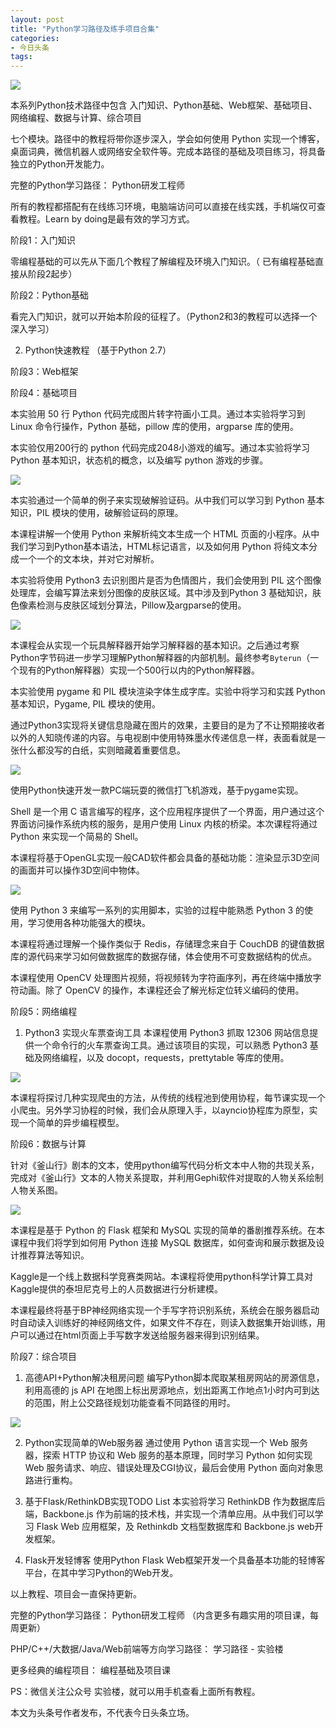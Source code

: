 ```yaml
---
layout: post
title: "Python学习路径及练手项目合集"
categories:
- 今日头条
tags:
---
```

![](http://p3.pstatp.com/large/10ea000bba0763049915)

本系列Python技术路径中包含 入门知识、Python基础、Web框架、基础项目、网络编程、数据与计算、综合项目

七个模块。路径中的教程将带你逐步深入，学会如何使用 Python 实现一个博客，桌面词典，微信机器人或网络安全软件等。完成本路径的基础及项目练习，将具备独立的Python开发能力。



完整的Python学习路径： Python研发工程师

所有的教程都搭配有在线练习环境，电脑端访问可以直接在线实践，手机端仅可查看教程。Learn by doing是最有效的学习方式。





阶段1：入门知识

零编程基础的可以先从下面几个教程了解编程及环境入门知识。（ 已有编程基础直接从阶段2起步）



阶段2：Python基础

看完入门知识，就可以开始本阶段的征程了。（Python2和3的教程可以选择一个深入学习）

2. Python快速教程 （基于Python 2.7）



阶段3：Web框架



阶段4：基础项目

本实验用 50 行 Python 代码完成图片转字符画小工具。通过本实验将学习到 Linux 命令行操作，Python 基础，pillow 库的使用，argparse 库的使用。

本实验仅用200行的 python 代码完成2048小游戏的编写。通过本实验将学习 Python 基本知识，状态机的概念，以及编写 python 游戏的步骤。

![](http://p1.pstatp.com/large/10ea000bba08b50a10e3)

本实验通过一个简单的例子来实现破解验证码。从中我们可以学习到 Python 基本知识，PIL 模块的使用，破解验证码的原理。

本课程讲解一个使用 Python 来解析纯文本生成一个 HTML 页面的小程序。从中我们学习到Python基本语法，HTML标记语言，以及如何用 Python 将纯文本分成一个一个的文本块，并对它对解析。

本实验将使用 Python3 去识别图片是否为色情图片，我们会使用到 PIL 这个图像处理库，会编写算法来划分图像的皮肤区域。其中涉及到Python 3 基础知识，肤色像素检测与皮肤区域划分算法，Pillow及argparse的使用。

![](http://p3.pstatp.com/large/1014000843bf27eedf32)

本课程会从实现一个玩具解释器开始学习解释器的基本知识。之后通过考察Python字节码进一步学习理解Python解释器的内部机制。最终参考``Byterun``（一个现有的Python解释器）实现一个500行以内的Python解释器。

本实验使用 pygame 和 PIL 模块渲染字体生成字库。实验中将学习和实践 Python 基本知识，Pygame, PIL 模块的使用。

通过Python3实现将关键信息隐藏在图片的效果，主要目的是为了不让预期接收者以外的人知晓传递的内容。与电视剧中使用特殊墨水传递信息一样，表面看就是一张什么都没写的白纸，实则暗藏着重要信息。

![](http://p3.pstatp.com/large/10f100019a2ac697e0f7)

使用Python快速开发一款PC端玩耍的微信打飞机游戏，基于pygame实现。

Shell 是一个用 C 语言编写的程序，这个应用程序提供了一个界面，用户通过这个界面访问操作系统内核的服务，是用户使用 Linux 内核的桥梁。本次课程将通过 Python 来实现一个简易的 Shell。

本课程将基于OpenGL实现一般CAD软件都会具备的基础功能：渲染显示3D空间的画面并可以操作3D空间中物体。

![](http://p1.pstatp.com/large/10ea000bba094302185e)

使用 Python 3 来编写一系列的实用脚本，实验的过程中能熟悉 Python 3 的使用，学习使用各种功能强大的模块。

本课程将通过理解一个操作类似于 Redis，存储理念来自于 CouchDB 的键值数据库的源代码来学习如何做数据库的数据存储，体会使用不可变数据结构的优点。

本课程使用 OpenCV 处理图片视频，将视频转为字符画序列，再在终端中播放字符动画。除了 OpenCV 的操作，本课程还会了解光标定位转义编码的使用。



阶段5：网络编程

1. Python3 实现火车票查询工具 本课程使用 Python3 抓取 12306 网站信息提供一个命令行的火车票查询工具。通过该项目的实现，可以熟悉 Python3 基础及网络编程，以及 docopt，requests，prettytable 等库的使用。

![](http://p3.pstatp.com/large/10f100019a2ba9d3e1d9)

本课程将探讨几种实现爬虫的方法，从传统的线程池到使用协程，每节课实现一个小爬虫。另外学习协程的时候，我们会从原理入手，以ayncio协程库为原型，实现一个简单的异步编程模型。



阶段6：数据与计算

针对《釜山行》剧本的文本，使用python编写代码分析文本中人物的共现关系，完成对《釜山行》文本的人物关系提取，并利用Gephi软件对提取的人物关系绘制人物关系图。

![](http://p3.pstatp.com/large/10ed000ca2b8116f2b50)

本课程是基于 Python 的 Flask 框架和 MySQL 实现的简单的番剧推荐系统。在本课程中我们将学到如何用 Python 连接 MySQL 数据库，如何查询和展示数据及设计推荐算法等知识。

Kaggle是一个线上数据科学竞赛类网站。本课程将使用python科学计算工具对Kaggle提供的泰坦尼克号上的人员数据进行分析建模。

本课程最终将基于BP神经网络实现一个手写字符识别系统，系统会在服务器启动时自动读入训练好的神经网络文件，如果文件不存在，则读入数据集开始训练，用户可以通过在html页面上手写数字发送给服务器来得到识别结果。



阶段7：综合项目

1. 高德API+Python解决租房问题 编写Python脚本爬取某租房网站的房源信息，利用高德的 js API 在地图上标出房源地点，划出距离工作地点1小时内可到达的范围，附上公交路径规划功能查看不同路径的用时。

![](http://p3.pstatp.com/large/10e7000460c305559a31)

2. Python实现简单的Web服务器 通过使用 Python 语言实现一个 Web 服务器，探索 HTTP 协议和 Web 服务的基本原理，同时学习 Python 如何实现 Web 服务请求、响应、错误处理及CGI协议，最后会使用 Python 面向对象思路进行重构。

3. 基于Flask/RethinkDB实现TODO List 本实验将学习 RethinkDB 作为数据库后端，Backbone.js 作为前端的技术栈，并实现一个清单应用。从中我们可以学习 Flask Web 应用框架，及 Rethinkdb 文档型数据库和 Backbone.js web开发框架。

4. Flask开发轻博客 使用Python Flask Web框架开发一个具备基本功能的轻博客平台，在其中学习Python的Web开发。

以上教程、项目会一直保持更新。

完整的Python学习路径： Python研发工程师 （内含更多有趣实用的项目课，每周更新）

PHP/C++/大数据/Java/Web前端等方向学习路径： 学习路径 - 实验楼

更多经典的编程项目： 编程基础及项目课

PS：微信关注公众号 实验楼，就可以用手机查看上面所有教程。

本文为头条号作者发布，不代表今日头条立场。